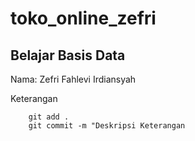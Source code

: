 # toko_online_zefri

## Belajar Basis Data

Nama: Zefri Fahlevi Irdiansyah

Keterangan
``` git init
    git add .
    git commit -m "Deskripsi Keterangan
```